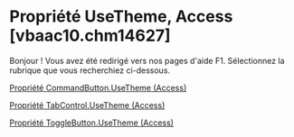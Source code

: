 
# Propriété UseTheme, Access [vbaac10.chm14627]

Bonjour ! Vous avez été redirigé vers nos pages d'aide F1. Sélectionnez la rubrique que vous recherchiez ci-dessous.

[Propriété CommandButton.UseTheme (Access)](http://msdn.microsoft.com/library/b28982a6-1291-377b-91af-0421b8fcb9f4%28Office.15%29.aspx)

[Propriété TabControl.UseTheme (Access)](http://msdn.microsoft.com/library/a138cd16-de05-bbde-1361-6b7d71565078%28Office.15%29.aspx)

[Propriété ToggleButton.UseTheme (Access)](http://msdn.microsoft.com/library/770bea3c-4039-f6a5-a341-93d878d74085%28Office.15%29.aspx)
